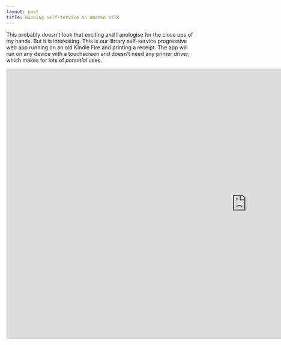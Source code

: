 ```yaml
---
layout: post
title: Running self-service on Amazon silk
---
```


This probably doesn't look that exciting and I apologise for the close ups of my hands. But it is interesting. This is our library self-service progressive web app running on an old Kindle Fire and printing a receipt. The app will run on any device with a touchscreen and doesn't need any printer driver; which makes for lots of _potential_ uses.

<div class="c-constrain mb2"><iframe width="1280" height="720" src="https://www.youtube.com/embed/awB11QZxxgE?rel=0&amp;controls=0&amp;showinfo=0" frameborder="0" allowfullscreen></iframe></div>
